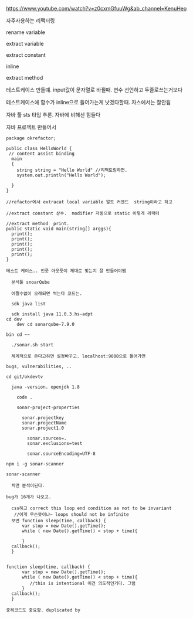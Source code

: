 https://www.youtube.com/watch?v=z0cxmGfuuWg&ab_channel=KenuHeo

자주사용하는 리팩터링

rename variable

extract variable

extract constant

inline

extract method

테스트케이스 만들떄. input값이 문자열로 바뀔때. 변수 선언하고 두줄로쓰는거보다

테스트케이스에 함수가 inline으로 들어가는게 낫겠다할때. 자스에서는 잘안됨

자바 툴 sts 타입 추론. 자바에 비해선 힘들다

자바 프로젝트 만들어서 


```
package okrefactor;

public class HelloWorld {
 // content assist binding 
  main 
  {
    string string = "Hello World" //리팩토링하면.
    system.out.println("Hello World");
    
  }
}

//refactor에서 extracat local variable 알트 커맨드  string이라고 하고

//extract constant 상수.  modifier 자동으로 static 이렇게 리팩터

//extract method  print.
public static void main(string[] arggs){
  print();
  print();
  print();
  print();
  print();
}

테스트 케이스.. 인풋 아웃풋이 제대로 맞는지 잘 만들어야됌

  분석툴 snoarQube

  어쩔수없이 오래되면 썩는다 코드는.

  sdk java list

  sdk install java 11.0.3.hs-adpt
cd dev
    dev cd sonarqube-7.9.0

bin cd ~~ 

  ./sonar.sh start

  체계적으로 쓴다고하면 설정바꾸고. localhost:9000으로 들어가면

bugs, vulnerabilities, ..

cd git/okdevtv

  java -version. openjdk 1.8

    code . 

    sonar-project-properties 

      sonar.projectkey
      sonar.projectName
      sonar.project1.0

        sonar.sources=.
        sonar.exclusions=test

        sonar.sourceEncoding=UTF-8
      
npm i -g sonar-scanner

sonar-scanner 

  치면 분석이된다.

bug가 16개가 나오고. 

  css하고 correct this loop end condition as not to be invariant
   //이게 무슨뜻이냐~ loops should not be infinite
  보면 function sleep(time, callback) {
      var stop = new Date().getTime();
      while ( new Date().getTime() < stop + time){
        
      }
  callback();
  }


function sleep(time, callback) {
      var stop = new Date().getTime();
      while ( new Date().getTime() < stop + time){
         //this is intentional 이건 의도적인거다. 그럼 
      }
  callback();
  }

중복코드도 중요함. duplicated by


  ```
